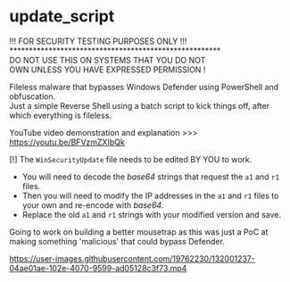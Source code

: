 # update_script

!!! FOR SECURITY TESTING PURPOSES ONLY !!! <br>
\******************************************************<br>
DO NOT USE THIS ON SYSTEMS THAT YOU DO NOT <br>
OWN UNLESS YOU HAVE EXPRESSED PERMISSION !

Fileless malware that bypasses Windows Defender using PowerShell and obfuscation. <br>
Just a simple Reverse Shell using a batch script to kick things off, after which everything is fileless.

YouTube video demonstration and explanation >>> https://youtu.be/BFVzmZXIbQk

[!] The `WinSecurityUpdate` file needs to be edited BY YOU to work. <br>
- You will need to decode the *base64* strings that request the `a1` and `r1` files. <br>
- Then you will need to modify the IP addresses in the `a1` and `r1` files to your own and re-encode with *base64*. <br>
- Replace the old `a1` and `r1` strings with your modified version and save.
 

Going to work on building a better mousetrap as this was just a PoC at making something 'malicious' that could bypass Defender.
<P></P>



https://user-images.githubusercontent.com/19762230/132001237-04ae01ae-102e-4070-9599-ad05128c3f73.mp4


